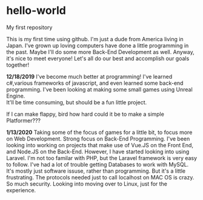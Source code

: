 # hello-world
My first repository

This is my first time using github.
I'm just a dude from America living in Japan.
I've grown up loving computers have done a little programming in the past.
Maybe I'll do some more Back-End Development as well.
Anyway, it's nice to meet everyone! Let's all do our best and accomplish our goals together!

**12/18/2019**
I've become much better at programming! 
I've learned c#,various frameworks of javascript, and even learned some back-end programming.
I've been looking at making some small games using Unreal Engine.  
It'll be time consuming, but should be a fun little project.

If I can make flappy, bird how hard could it be to make a simple Platformer???

**1/13/2020**
Taking some of the focus of games for a little bit, to focus more on Web Development. Strong focus on Back-End Programming.
I've been looking into working on projects that make use of Vue.JS on the Front End, and Node.JS on the Back-End.  However, I have started looking into using Laravel. I'm not too familar with PHP, but the Laravel framework is very easy to follow. I've had a lot of trouble getting Databases to work with MySQL. It's mostly just software issuse, rather than programming. But it's a little frustrating. The protocols needed just to call localhost on MAC OS is crazy. So much security.   Looking into moving over to Linux, just for the experience. 
